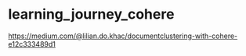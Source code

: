 # learning_journey_cohere

https://medium.com/@lilian.do.khac/documentclustering-with-cohere-e12c333489d1

